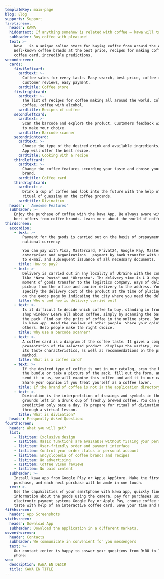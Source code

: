 ```yaml
---
templateKey: main-page
blog: Blog
supports: Support
firstscreen:
  header: KAWA
  hiddentext: If anything somehow is related with coffee – kawa will take care of it.
  subheader: Buy coffee with pleasure!
  text: >-
    kawa – is a unique online store for buying coffee from around the world.
    Well-known coffee brands at the best price, recipes for making coffee, a
    coffee card, incredible predictions.
secondscreen:
  cards:
    firstleftcard:
      cardtext: >-
        Coffee sales for every taste. Easy search, best price, coffee rating,
        customer reviews, easy payment.
      cardtitle: Coffee store
    firstrightcard:
      cardtext: >-
        The list of recipes for coffee making all around the world. Cold, hot
        coffee, coffee with alcohol.
      cardtitle: Recipes of coffee
    secondleftcard:
      cardtext: >-
        Scan the barcode and explore the product. Customers feedback will help
        to make your choice.
      cardtitle: Barcode scanner
    secondrightcard:
      cardtext: >-
        Choose the type of the desired drink and available ingredients, the kawa
        App will offer the best recipe.
      cardtitle: Cooking with a recipe
    thirdleftcard:
      cardtext: >-
        Change the coffee features according your taste and choose your favorite
        brand.
      cardtitle: Coffee card
    thirdrightcard:
      cardtext: >-
        Drink a cup of coffee and look into the future with the help ofthe
        ritual of guessing on the coffee grounds.
      cardtitle: Divination
  header: ' Awesome Features'
  subheader: >-
    Enjoy the purchase of coffee with the kawa App. Be always aware with the
    best offers from coffee brands. Learn more about the world of coffee.
thirdscreen:
  accordion:
    - text: >-
        Payment for the goods is carried out on the basis of prepayment in
        national currency.

        You can pay with Visa, Mastercard, Privat24, Google Pay, Masterpass. For
        enterprises and organizations - payment by bank transfer with invoicing
        to e-mail and subsequent issuance of all necessary documents.
      title: How to pay?
    - text: >-
        Delivery is carried out in any locality of Ukraine with the companies
        like "Nova Posta" and "Ukrposta". The delivery time is 1-3 days from the
        moment of goods transfer to the logistics company. Ways of delivery:
        pickup from the office and courier delivery to the address. You can
        specify the delivery cost of the product at the time of placing order or
        on the goods page by indicating the city where you need the delivery.
      title: Where and how is delivery carried out?
    - text: >-
        Is it difficult to decide which coffee to buy, standing in front of the
        shop window? Learn all about coffee, simply by scanning the barcode on
        the pack. Find out the price of coffee in the online store. Buy coffee
        in kawa App. Read the reviews of other people. Share your opinion with
        others. Help people make the right choice.
      title: Why use a barcode scanner?
    - text: >-
        A coffee card is a diagram of the coffee taste. It gives a complete
        presentation of the selected product, displays the variety, roasting and
        its taste characteristics, as well as recommendations on the preparation
        method.
      title: What is a coffee card?
    - text: >-
        If the desired type of coffee is not in our catalog, scan the barcode on
        the bundle or take a picture of the pack, fill out the form. and then
        send it to us, we will examine this coffee and add it to our catalog.
        Share your opinion if you treat yourself as a coffee lover.
      title: If the brand of coffee is not in the application directory?
    - text: >-
        Divination is the interpretation of drawings and symbols in the coffee
        grounds left in a drunk cup of freshly brewed coffee. You can get a
        prediction only once a day. To prepare for ritual of divination - go
        through a virtual lesson.
      title: What is divination?
  header: Frequently Asked Questions
fourthscreen:
  header: What you will get?
  list:
    - listitem: Exclusive design
    - listitem: Basic functions are available without filling your personal data
    - listitem: User-friendly order and payment interface
    - listitem: Control your order status in personal account
    - listitem: Encyclopedia of coffee brands and recipes
    - listitem: No advertising
    - listitem: Coffee video reviews
    - listitem: No paid content
  subheader: >-
    Install kawa app from Google Play or Apple AppStore. Make the first
    purchase, and each next purchase will be amde in one touch.
  text: >-
    Use the capabilities of your smartphone with kawa app, quickly find
    information about the goods using the camera, pay for purchases using
    electronic payment systems Google Pay or Apple Pay, choose coffee for your
    taste with help of an interactive coffee card. Save your time and money.
fifthscreen:
  header: App Screenshots
sixthscreen:
  header: Download App
  subheader: Download the application in a different markets.
seventhscreen:
  header: Contacts
  subheader: We communicate in convenient for you messengers
  text: >-
    Our contact center is happy to answer your questions from 9:00 to 19:00 by
    phone:
seo:
  description: KAWA EN DESCR
  title: KAWA EN TITLE
---
```


